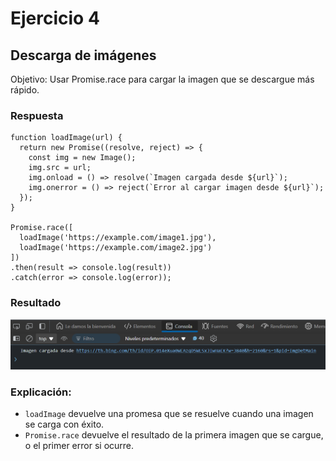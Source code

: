 # Ejercicio 4
## Descarga de imágenes
Objetivo: Usar Promise.race para cargar la imagen que se descargue más rápido.
### Respuesta
```
function loadImage(url) {
  return new Promise((resolve, reject) => {
    const img = new Image();
    img.src = url;
    img.onload = () => resolve(`Imagen cargada desde ${url}`);
    img.onerror = () => reject(`Error al cargar imagen desde ${url}`);
  });
}

Promise.race([
  loadImage('https://example.com/image1.jpg'),
  loadImage('https://example.com/image2.jpg')
])
.then(result => console.log(result))
.catch(error => console.log(error));
```
### Resultado

![Texto alternativo](../../src/Ejercicio12res.png "Respuesta del codigo ejemplo")


### Explicación:

- `loadImage` devuelve una promesa que se resuelve cuando una imagen se carga con éxito.
- `Promise.race` devuelve el resultado de la primera imagen que se cargue, o el primer error si ocurre.
